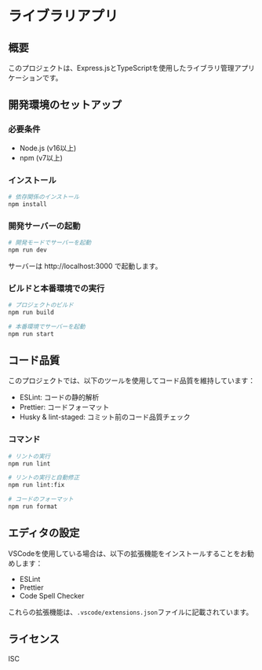 # ライブラリアプリ

## 概要

このプロジェクトは、Express.jsとTypeScriptを使用したライブラリ管理アプリケーションです。

## 開発環境のセットアップ

### 必要条件

- Node.js (v16以上)
- npm (v7以上)

### インストール

```bash
# 依存関係のインストール
npm install
```

### 開発サーバーの起動

```bash
# 開発モードでサーバーを起動
npm run dev
```

サーバーは http://localhost:3000 で起動します。

### ビルドと本番環境での実行

```bash
# プロジェクトのビルド
npm run build

# 本番環境でサーバーを起動
npm run start
```

## コード品質

このプロジェクトでは、以下のツールを使用してコード品質を維持しています：

- ESLint: コードの静的解析
- Prettier: コードフォーマット
- Husky & lint-staged: コミット前のコード品質チェック

### コマンド

```bash
# リントの実行
npm run lint

# リントの実行と自動修正
npm run lint:fix

# コードのフォーマット
npm run format
```

## エディタの設定

VSCodeを使用している場合は、以下の拡張機能をインストールすることをお勧めします：

- ESLint
- Prettier
- Code Spell Checker

これらの拡張機能は、`.vscode/extensions.json`ファイルに記載されています。

## ライセンス

ISC
